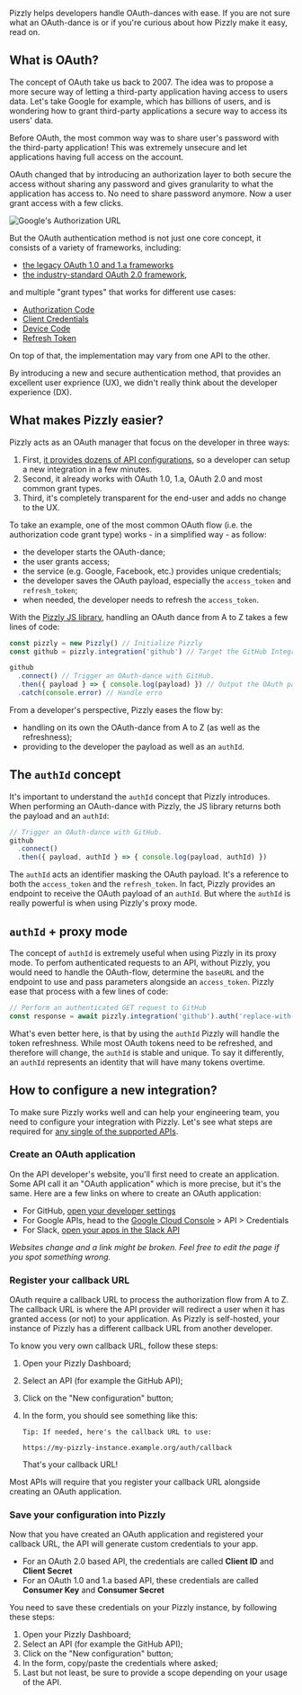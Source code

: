 Pizzly helps developers handle OAuth-dances with ease. If you are not sure what an OAuth-dance is or if you're curious about how Pizzly make it easy, read on.

## What is OAuth?

The concept of OAuth take us back to 2007. The idea was to propose a more secure way of letting a third-party application having access to users data. Let's take Google for example, which has billions of users, and is wondering how to grant third-party applications a secure way to access its users' data.

Before OAuth, the most common way was to share user's password with the third-party application! This was extremely unsecure and let applications having full access on the account.

OAuth changed that by introducing an authorization layer to both secure the access without sharing any password and gives granularity to what the application has access to. No need to share password anymore. Now a user grant access with a few clicks.

![Google's Authorization URL](https://developers.google.com/identity/protocols/oauth2/images/examples/scope-authorization.png)

But the OAuth authentication method is not just one core concept, it consists of a variety of frameworks, including:

- [the legacy OAuth 1.0 and 1.a frameworks](https://oauth.net/1/)
- [the industry-standard OAuth 2.0 framework](https://oauth.net/2/),

and multiple "grant types" that works for different use cases:

- [Authorization Code](https://oauth.net/2/grant-types/authorization-code/)
- [Client Credentials](https://oauth.net/2/grant-types/client-credentials/)
- [Device Code](https://oauth.net/2/grant-types/device-code/)
- [Refresh Token](https://oauth.net/2/grant-types/refresh-token/)

On top of that, the implementation may vary from one API to the other.

By introducing a new and secure authentication method, that provides an excellent user exprience (UX), we didn't really think about the developer experience (DX).

## What makes Pizzly easier?

Pizzly acts as an OAuth manager that focus on the developer in three ways:

1. First, [it provides dozens of API configurations](.//Supported-APIs), so a developer can setup a new integration in a few minutes.
2. Second, it already works with OAuth 1.0, 1.a, OAuth 2.0 and most common grant types.
3. Third, it's completely transparent for the end-user and adds no change to the UX.

To take an example, one of the most common OAuth flow (i.e. the authorization code grant type) works - in a simplified way - as follow:

- the developer starts the OAuth-dance;
- the user grants access;
- the service (e.g. Google, Facebook, etc.) provides unique credentials;
- the developer saves the OAuth payload, especially the `access_token` and `refresh_token`;
- when needed, the developer needs to refresh the `access_token`.

With the [Pizzly JS library](/Bearer/Pizzly/tree/master/src/clients/javascript), handling an OAuth dance from A to Z takes a few lines of code:

```js
const pizzly = new Pizzly() // Initialize Pizzly
const github = pizzly.integration('github') // Target the GitHub Integration

github
  .connect() // Trigger an OAuth-dance with GitHub.
  .then({ payload } => { console.log(payload) }) // Output the OAuth payload
  .catch(console.error) // Handle erro
```

From a developer's perspective, Pizzly eases the flow by:

- handling on its own the OAuth-dance from A to Z (as well as the refreshness);
- providing to the developer the payload as well as an `authId`.

## The `authId` concept

It's important to understand the `authId` concept that Pizzly introduces. When performing an OAuth-dance with Pizzly, the JS library returns both the payload and an `authId`:

```js
// Trigger an OAuth-dance with GitHub.
github
  .connect()
  .then({ payload, authId } => { console.log(payload, authId) })
```

The `authId` acts an identifier masking the OAuth payload. It's a reference to both the `access_token` and the `refresh_token`. In fact, Pizzly provides an endpoint to receive the OAuth payload of an `authId`. But where the `authId` is really powerful is when using Pizzly's proxy mode.

## `authId` + proxy mode

The concept of `authId` is extremely useful when using Pizzly in its proxy mode. To perfom authenticated requests to an API, without Pizzly, you would need to handle the OAuth-flow, determine the `baseURL` and the endpoint to use and pass parameters alongside an `access_token`. Pizzly ease that process with a few lines of code:

```js
// Perform an authenticated GET request to GitHub
const response = await pizzly.integration('github').auth('replace-with-a-valid-auth-id').get('/user')
```

What's even better here, is that by using the `authId` Pizzly will handle the token refreshness. While most OAuth tokens need to be refreshed, and therefore will change, the `authId` is stable and unique. To say it differently, an `authId` represents an identity that will have many tokens overtime.

## How to configure a new integration?

To make sure Pizzly works well and can help your engineering team, you need to configure your integration with Pizzly. Let's see what steps are required for [any single of the supported APIs](/docs/supported-apis.md).

### Create an OAuth application

On the API developer's website, you'll first need to create an application. Some API call it an "OAuth application" which is more precise, but it's the same. Here are a few links on where to create an OAuth application:

- For GitHub, [open your developer settings](https://github.com/settings/developers)
- For Google APIs, head to the [Google Cloud Console](console.cloud.google.com/) > API > Credentials
- For Slack, [open your apps in the Slack API](https://api.slack.com/apps)

_Websites change and a link might be broken. Feel free to edit the page if you spot something wrong._

### Register your callback URL

OAuth require a callback URL to process the authorization flow from A to Z. The callback URL is where the API provider will redirect a user when it has granted access (or not) to your application. As Pizzly is self-hosted, your instance of Pizzly has a different callback URL from another developer.

To know you very own callback URL, follow these steps:

1. Open your Pizzly Dashboard;
2. Select an API (for example the GitHub API);
3. Click on the "New configuration" button;
4. In the form, you should see something like this:

   ```
   Tip: If needed, here's the callback URL to use:

   https://my-pizzly-instance.example.org/auth/callback
   ```

   That's your callback URL!

Most APIs will require that you register your callback URL alongside creating an OAuth application.

### Save your configuration into Pizzly

Now that you have created an OAuth application and registered your callback URL, the API will generate custom credentials to your app.

- For an OAuth 2.0 based API, the credentials are called **Client ID** and **Client Secret**
- For an OAuth 1.0 and 1.a based API, these credentials are called **Consumer Key** and **Consumer Secret**

You need to save these credentials on your Pizzly instance, by following these steps:

1. Open your Pizzly Dashboard;
2. Select an API (for example the GitHub API);
3. Click on the "New configuration" button;
4. In the form, copy/paste the credentials where asked;
5. Last but not least, be sure to provide a scope depending on your usage of the API.
